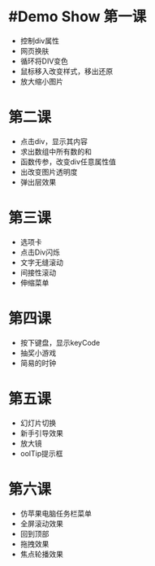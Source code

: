 #Demo Show
第一课
======
* 控制div属性
* 网页换肤
* 循环将DIV变色
* 鼠标移入改变样式，移出还原
* 放大缩小图片

第二课
======
* 点击div，显示其内容
* 求出数组中所有数的和
* 函数传参，改变div任意属性值
* 出改变图片透明度
* 弹出层效果

第三课
======
* 选项卡
* 点击Div闪烁
* 文字无缝滚动
* 间接性滚动
* 伸缩菜单

第四课
======
* 按下键盘，显示keyCode
* 抽奖小游戏
* 简易的时钟

第五课
======
* 幻灯片切换
* 新手引导效果
* 放大镜
* oolTip提示框

第六课
======
* 仿苹果电脑任务栏菜单
* 全屏滚动效果
* 回到顶部
* 拖拽效果
* 焦点轮播效果



